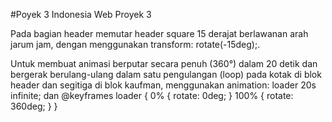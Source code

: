 #Poyek 3
Indonesia Web Proyek 3

Pada bagian header memutar header square 15 derajat berlawanan arah jarum jam, dengan menggunakan transform: rotate(-15deg);.

Untuk membuat animasi berputar secara penuh (360°) dalam 20 detik dan bergerak berulang-ulang dalam
satu pengulangan (loop) pada kotak di blok header dan segitiga di blok kaufman, menggunakan animation: loader 20s infinite; dan
@keyframes loader {
  0% {
    rotate: 0deg;
  }
  100% {
    rotate: 360deg;
  }
}